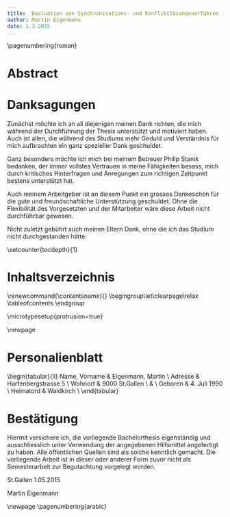 ```yaml
---
title:  Evaluation von Synchronisations- und Konfliktlösungsverfahren im Web-Umfeld 
author: Martin Eigenmann
date: 1.3.2015
...
```



\pagenumbering{roman}


# Abstract

# Danksagungen
Zunächst möchte ich an all diejenigen meinen Dank richten, die mich während der Durchführung der Thesis unterstützt und motiviert haben. Auch ist allen, die während des Studiums mehr Geduld und Verständnis für mich aufbrachten ein ganz spezieller Dank geschuldet.

Ganz besonders möchte ich mich bei meinem Betreuer Philip Stanik bedanken, der immer vollstes Vertrauen in meine Fähigkeiten besass, mich durch kritisches Hinterfragen und Anregungen zum richtigen Zeitpunkt bestens unterstützt hat.

Auch meinem Arbeitgeber ist an diesem Punkt ein grosses Dankeschön für die gute und freundschaftliche Unterstützung geschuldet. Ohne die Flexibilität des Vorgesetzten und der Mitarbeiter wäre diese Arbeit nicht durchführbar gewesen.

Nicht zuletzt gebührt auch meinen Eltern Dank, ohne die ich das Studium nicht durchgestanden hätte.

<!-- 
Personen die Korrekturgelesen haben!!!!
-->

\setcounter{tocdepth}{1}

# Inhaltsverzeichnis 
\renewcommand{\contentsname}{} \begingroup\let\clearpage\relax
\tableofcontents
\endgroup

\microtypesetup{protrusion=true}

\newpage


# Personalienblatt

\begin{tabular}{ll}
Name, Vorname & Eigenmann, Martin \\
Adresse & Harfenbergstrasse 5 \\
Wohnort & 9000 St.Gallen \\
& \\
Geboren & 4. Juli 1990 \\
Heimatord & Waldkirch \\
\end{tabular}



# Bestätigung
Hiermit versichere ich, die vorliegende Bachelorthesis eigenständig und ausschliesslich unter Verwendung der angegebenen Hilfsmittel angefertigt zu haben.
Alle öffentlichen Quellen sind als solche kenntlich gemacht. Die vorliegende Arbeit ist in dieser oder anderer Form zuvor nicht als Semesterarbeit zur Begutachtung vorgelegt worden.

St.Gallen 1.05.2015

Martin Eigenmann


\newpage
\pagenumbering{arabic}


